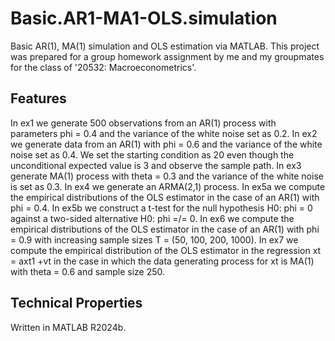 # Basic.AR1-MA1-OLS.simulation
Basic AR(1), MA(1) simulation and OLS estimation via MATLAB. This project was prepared for a group homework assignment by me and my groupmates for the class of '20532: Macroeconometrics'.

## Features
In ex1 we generate 500 observations from an AR(1) process with parameters phi = 0.4 and the variance of the white noise set as 0.2. In ex2 we generate data from an AR(1) with phi = 0.6 and the variance of the white noise set as 0.4. We set the starting condition as 20 even though the unconditional expected value is 3 and observe the sample path. In ex3 generate MA(1) process with theta = 0.3 and the variance of the white noise is set as 0.3. In ex4 we generate an ARMA(2,1) process. In ex5a we compute the empirical distributions of the OLS estimator in the case of an AR(1) with phi = 0.4. In ex5b we construct a t-test for the null hypothesis H0: phi = 0 against a two-sided alternative H0: phi =/= 0. In ex6 we compute the empirical distributions of the OLS estimator in the case of an AR(1) with phi = 0.9 with increasing sample sizes T = (50, 100, 200, 1000). In ex7 we compute the empirical distribution of the OLS estimator in the regression xt = axt 1 +vt in the case in which the data generating process for xt is MA(1) with theta = 0.6 and sample size 250.

## Technical Properties
Written in MATLAB R2024b.
